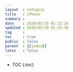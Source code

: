 ```yaml
---
layout  : category
title   : iPhone
summary : 
date    : 2020/05/25 01:12:16
updated : 2020/05/30 01:29:38
tag     : 
toc     : true
public  : false
parent  : [[index]]
latex   : false
---
```

* TOC
{:toc}

#

